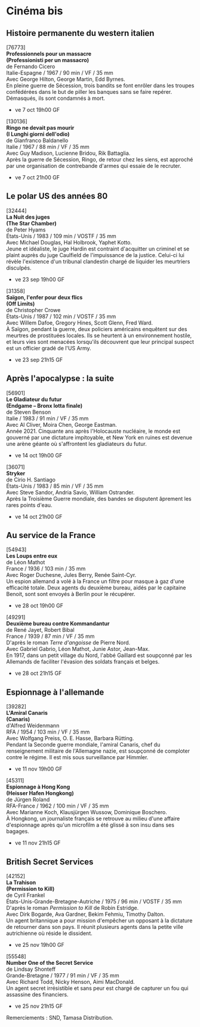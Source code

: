 # Cinéma bis

## Histoire permanente du western italien

[76773]  
**Professionnels pour un massacre**  
**(Professionisti per un massacro)**  
de Fernando Cicero  
Italie-Espagne / 1967 / 90 min / VF / 35 mm  
Avec George Hilton, George Martin, Edd Byrnes.  
En pleine guerre de Sécession, trois bandits se font enrôler dans les troupes confédérées dans le but de piller les banques sans se faire repérer. Démasqués, ils sont condamnés à mort.

- ve 7 oct 19h00 GF

[130136]  
**Ringo ne devait pas mourir**  
**(I Lunghi giorni dell'odio)**  
de Gianfranco Baldanello  
Italie / 1967 / 88 min / VF / 35 mm  
Avec Guy Madison, Lucienne Bridou, Rik Battaglia.  
Après la guerre de Sécession, Ringo, de retour chez les siens, est approché par une organisation de contrebande d'armes qui essaie de le recruter.

- ve 7 oct 21h00 GF

## Le polar US des années 80

[32444]  
**La Nuit des juges**  
**(The Star Chamber)**  
de Peter Hyams  
États-Unis / 1983 / 109 min / VOSTF / 35 mm  
Avec Michael Douglas, Hal Holbrook, Yaphet Kotto.  
Jeune et idéaliste, le juge Hardin est contraint d'acquitter un criminel et se plaint auprès du juge Caulfield de l'impuissance de la justice. Celui-ci lui révèle l'existence d'un tribunal clandestin chargé de liquider les meurtriers disculpés.

- ve 23 sep 19h00 GF

[31358]  
**Saïgon, l'enfer pour deux flics**  
**(Off Limits)**  
de Christopher Crowe  
États-Unis / 1987 / 102 min / VOSTF / 35 mm  
Avec Willem Dafoe, Gregory Hines, Scott Glenn, Fred Ward.  
À Saïgon, pendant la guerre, deux policiers américains enquêtent sur des meurtres de prostituées locales. Ils se heurtent à un environnement hostile, et leurs vies sont menacées lorsqu'ils découvrent que leur principal suspect est un officier gradé de l'US Army.

- ve 23 sep 21h15 GF

## Après l'apocalypse : la suite

[56901]  
**Le Gladiateur du futur**  
**(Endgame – Bronx lotta finale)**  
de Steven Benson  
Italie / 1983 / 91 min / VF / 35 mm  
Avec Al Cliver, Moira Chen, George Eastman.  
Année 2021. Cinquante ans après l'Holocauste nucléaire, le monde est gouverné par une dictature impitoyable, et New York en ruines est devenue une arène géante où s'affrontent les gladiateurs du futur.

- ve 14 oct 19h00 GF

[36071]  
**Stryker**  
de Cirio H. Santiago  
États-Unis / 1983 / 85 min / VF / 35 mm  
Avec Steve Sandor, Andria Savio, William Ostrander.  
Après la Troisième Guerre mondiale, des bandes se disputent âprement les rares points d'eau.

- ve 14 oct 21h00 GF

## Au service de la France

[54943]  
**Les Loups entre eux**  
de Léon Mathot  
France / 1936 / 103 min / 35 mm  
Avec Roger Duchesne, Jules Berry, Renée Saint-Cyr.  
Un espion allemand a volé à la France un filtre pour masque à gaz d'une efficacité totale. Deux agents du deuxième bureau, aidés par le capitaine Benoit, sont sont envoyés à Berlin pour le récupérer.

- ve 28 oct 19h00 GF

[49291]  
**Deuxième bureau contre Kommandantur**  
de René Jayet, Robert Bibal  
France / 1939 / 87 min / VF / 35 mm  
D'après le roman _Terre d'angoisse_ de Pierre Nord.  
Avec Gabriel Gabrio, Léon Mathot, Junie Astor, Jean-Max.  
En 1917, dans un petit village du Nord, l'abbé Gaillard est soupçonné par les Allemands de faciliter l'évasion des soldats français et belges.

- ve 28 oct 21h15 GF

## Espionnage à l'allemande

[39282]  
**L'Amiral Canaris**  
**(Canaris)**  
d'Alfred Weidenmann  
RFA / 1954 / 103 min / VF / 35 mm  
Avec Wolfgang Preiss, O. E. Hasse, Barbara Rütting.  
Pendant la Seconde guerre mondiale, l'amiral Canaris, chef du renseignement militaire de l'Allemagne nazie, est soupçonné de comploter contre le régime. Il est mis sous surveillance par Himmler.

- ve 11 nov 19h00 GF

[45311]  
**Espionnage à Hong Kong**  
**(Heisser Hafen Hongkong)**  
de Jürgen Roland  
RFA-France / 1962 / 100 min / VF / 35 mm  
Avec Marianne Koch, Klausjürgen Wussow, Dominique Boschero.  
À Hongkong, un journaliste français se retrouve au milieu d'une affaire d'espionnage après qu'un microfilm a été glissé à son insu dans ses bagages.

- ve 11 nov 21h15 GF

## British Secret Services

[42152]  
**La Trahison**  
**(Permission to Kill)**  
de Cyril Frankel  
États-Unis-Grande-Bretagne-Autriche / 1975 / 96 min / VOSTF / 35 mm  
D'après le roman _Permission to Kill_ de Robin Estridge.  
Avec Dirk Bogarde, Ava Gardner, Bekim Fehmiu, Timothy Dalton.  
Un agent britannique a pour mission d'empêcher un opposant à la dictature de retourner dans son pays. Il réunit plusieurs agents dans la petite ville autrichienne où réside le dissident.

- ve 25 nov 19h00 GF

[55548]  
**Number One of the Secret Service**  
de Lindsay Shonteff  
Grande-Bretagne / 1977 / 91 min / VF / 35 mm  
Avec Richard Todd, Nicky Henson, Aimi MacDonald.  
Un agent secret irrésistible et sans peur est chargé de capturer un fou qui assassine des financiers.

- ve 25 nov 21h15 GF

Remerciements : SND, Tamasa Distribution.